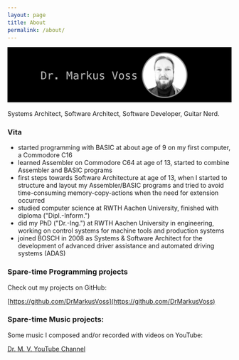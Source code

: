 ```yaml
---
layout: page
title: About
permalink: /about/
---
```


<img style="float: center;" src="/assets/images/about_banner.png">


Systems Architect, Software Architect, Software Developer, Guitar Nerd.

### Vita

- started programming with BASIC at about age of 9 on my first computer, a Commodore C16 
- learned Assembler on Commodore C64 at age of 13, started to combine Assembler and BASIC programs
- first steps towards Software Architecture at age of 13, when I started to structure and layout
  my Assembler/BASIC programs and tried to avoid time-consuming memory-copy-actions when the need for
  extension occurred
- studied computer science at RWTH Aachen University, finished with diploma ("Dipl.-Inform.")
- did my PhD ("Dr.-Ing.") at RWTH Aachen University in engineering, working on control systems for machine tools
  and production systems
- joined BOSCH in 2008 as Systems & Software Architect for the development of advanced driver assistance and automated driving systems (ADAS)


### Spare-time Programming projects

Check out my projects on GitHub:

[https://github.com/DrMarkusVoss](https://github.com/DrMarkusVoss)

### Spare-time Music projects:

Some music I composed and/or recorded with videos on YouTube:

[Dr. M. V. YouTube Channel](https://www.youtube.com/channel/UCvAQB6B2KhBIbGiEH3gCyjw)
